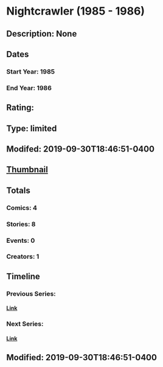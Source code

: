 # Nightcrawler (1985 - 1986)
## Description: None
## Dates
### Start Year: 1985
### End Year: 1986
## Rating: 
## Type: limited
## Modifed: 2019-09-30T18:46:51-0400
## [Thumbnail](http://i.annihil.us/u/prod/marvel/i/mg/3/d0/5d924d93454d3.jpg)
## Totals
### Comics: 4
### Stories: 8
### Events: 0
### Creators: 1
## Timeline
### Previous Series: 
#### [Link]()
### Next Series: 
#### [Link]()
## Modified: 2019-09-30T18:46:51-0400